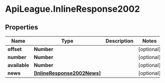# ApiLeague.InlineResponse2002

## Properties

Name | Type | Description | Notes
------------ | ------------- | ------------- | -------------
**offset** | **Number** |  | [optional] 
**number** | **Number** |  | [optional] 
**available** | **Number** |  | [optional] 
**news** | [**[InlineResponse2002News]**](InlineResponse2002News.md) |  | [optional] 


